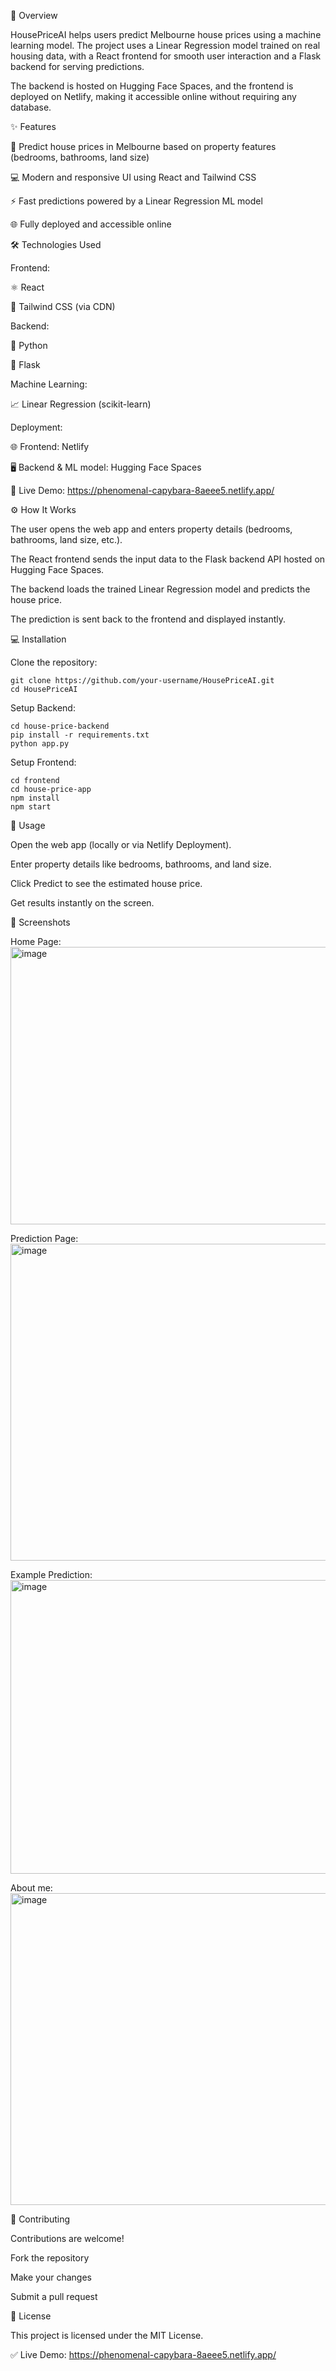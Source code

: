 📝 Overview

HousePriceAI helps users predict Melbourne house prices using a machine learning model. The project uses a Linear Regression model trained on real housing data, with a React frontend for smooth user interaction and a Flask backend for serving predictions.

The backend is hosted on Hugging Face Spaces, and the frontend is deployed on Netlify, making it accessible online without requiring any database.

✨ Features

🏡 Predict house prices in Melbourne based on property features (bedrooms, bathrooms, land size)

💻 Modern and responsive UI using React and Tailwind CSS

⚡ Fast predictions powered by a Linear Regression ML model

🌐 Fully deployed and accessible online

🛠 Technologies Used

Frontend:

⚛️ React

🎨 Tailwind CSS (via CDN)

Backend:

🐍 Python

🔧 Flask

Machine Learning:

📈 Linear Regression (scikit-learn)

Deployment:

🌐 Frontend: Netlify

🖥 Backend & ML model: Hugging Face Spaces









🔗 Live Demo: https://phenomenal-capybara-8aeee5.netlify.app/

⚙️ How It Works

The user opens the web app and enters property details (bedrooms, bathrooms, land size, etc.).

The React frontend sends the input data to the Flask backend API hosted on Hugging Face Spaces.

The backend loads the trained Linear Regression model and predicts the house price.

The prediction is sent back to the frontend and displayed instantly.

💻 Installation

Clone the repository:

    git clone https://github.com/your-username/HousePriceAI.git
    cd HousePriceAI


Setup Backend:

    cd house-price-backend
    pip install -r requirements.txt
    python app.py


Setup Frontend:

    cd frontend
    cd house-price-app
    npm install
    npm start

🚀 Usage

Open the web app (locally or via Netlify Deployment).

Enter property details like bedrooms, bathrooms, and land size.

Click Predict to see the estimated house price.

Get results instantly on the screen.

📸 Screenshots

Home Page: <img width="947" height="444" alt="image" src="https://github.com/user-attachments/assets/e2d6457b-7405-4f76-b664-a42a4f28eb7c" /> 

Prediction Page: <img width="931" height="507" alt="image" src="https://github.com/user-attachments/assets/cb74b00b-52e7-430c-bb8e-0508cd8ea81e" />

Example Prediction: <img width="946" height="470" alt="image" src="https://github.com/user-attachments/assets/0eabae5a-eeb7-4faa-8da6-bc2cb232cb7a" />

About me: <img width="935" height="499" alt="image" src="https://github.com/user-attachments/assets/3d835e2d-7e90-461b-8460-5d0e1e36aa06" />

🤝 Contributing

Contributions are welcome!

Fork the repository

Make your changes

Submit a pull request

📄 License

This project is licensed under the MIT License.

✅ Live Demo: https://phenomenal-capybara-8aeee5.netlify.app/
